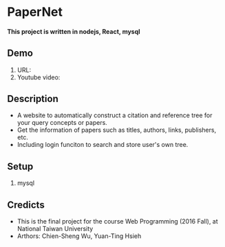 # PaperNet
#### This project is written in nodejs, React, mysql

## Demo 
1. URL: 
2. Youtube video:

## Description
 - A website to automatically construct a citation and reference tree for your query concepts or papers.
 - Get the information of papers such as titles, authors, links, publishers, etc.
 - Including login funciton to search and store user's own tree.

## Setup 
1. mysql


## Credicts
 - This is the final project for the course Web Programming (2016 Fall), at National Taiwan University
 - Arthors: Chien-Sheng Wu, Yuan-Ting Hsieh

